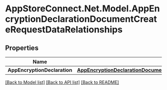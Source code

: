 # AppStoreConnect.Net.Model.AppEncryptionDeclarationDocumentCreateRequestDataRelationships

## Properties

Name | Type | Description | Notes
------------ | ------------- | ------------- | -------------
**AppEncryptionDeclaration** | [**AppEncryptionDeclarationDocumentCreateRequestDataRelationshipsAppEncryptionDeclaration**](AppEncryptionDeclarationDocumentCreateRequestDataRelationshipsAppEncryptionDeclaration.md) |  | 

[[Back to Model list]](../README.md#documentation-for-models) [[Back to API list]](../README.md#documentation-for-api-endpoints) [[Back to README]](../README.md)

